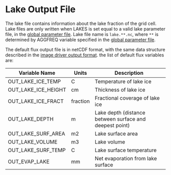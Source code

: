 # Lake Output File

The lake file contains information about the lake fraction of the grid cell. Lake files are only written when LAKES is set equal to a valid lake parameter file, in the [global parameter file](GlobalParam.md). Lake file name is `lake.**.nc`, where `**` is determined by AGGFREQ variable specified in the [global parameter file](GlobalParam.md).

The default flux output file is in netCDF format, with the same data structure described in the [image driver output format](OutputFormatting.md). the list of default flux variables are:

| Variable   Name     | Units    | Description                                               |
|---------------------|----------|-----------------------------------------------------------|
| OUT_LAKE_ICE_TEMP   | C        | Temperature   of lake ice                                 |
| OUT_LAKE_ICE_HEIGHT | cm       | Thickness   of lake ice                                   |
| OUT_LAKE_ICE_FRACT  | fraction | Fractional   coverage of lake ice                         |
| OUT_LAKE_DEPTH      | m        | Lake depth   (distance between surface and deepest point) |
| OUT_LAKE_SURF_AREA  | m2       | Lake   surface area                                       |
| OUT_LAKE_VOLUME     | m3       | Lake   volume                                             |
| OUT_LAKE_SURF_TEMP  | C        | Lake   surface temperature                                |
| OUT_EVAP_LAKE       | mm       | Net   evaporation from lake surface                       |
